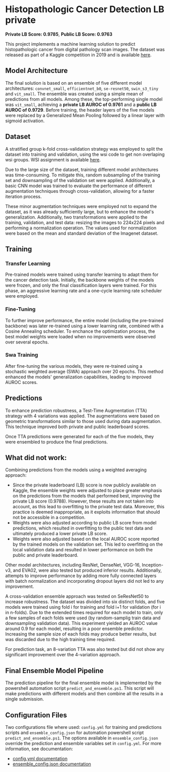 # Histopathologic Cancer Detection LB private

**Private LB Score: 0.9785**,
**Public LB Score: 0.9763**

This project implements a machine learning solution to predict histopathologic cancer from digital pathology scan images. The dataset was released as part of a Kaggle competition in 2019 and is available [here](https://www.kaggle.com/competitions/histopathologic-cancer-detection/overview).

## Model Architecture

The final solution is based on an ensemble of five different model architectures: `convnet_small`, `efficientnet_b0`, `se-resnet50`, `swin_s3_tiny` and `vit_small`. The ensemble was created using a simple mean of predictions from all models. Among these, the top-performing single model was `vit_small`, achieving a **private LB AUROC of 0.9761** and a **public LB AUROC of 0.9729**. Before training, the header layers of the five models were replaced by a Generalized Mean Pooling followed by a linear layer with sigmoid activation.

## Dataset

A stratified group k-fold cross-validation strategy was employed to split the dataset into training and validation, using the wsi code to get non overlaping wsi groups. WSI assignment is available [here](https://www.kaggle.com/competitions/histopathologic-cancer-detection/discussion/85283).

Due to the large size of the dataset, training different model architectures was time-consuming. To mitigate this, random subsampling of the training set and downsampling of the validation set were applied. Additionally, a basic CNN model was trained to evaluate the performance of different augmentation techniques through cross-validation, allowing for a faster iteration process.

These minor augmentation techniques were employed not to expand the dataset, as it was already sufficiently large, but to enhance the model's generalization. Additionally, two transformations were applied to the training, validation, and test data: resizing the images to 224x224 pixels and performing a normalization operation. The values used for normalization were based on the mean and standard deviation of the Imagenet dataset.

## Training

### Transfer Learning
Pre-trained models were trained using transfer learning to adapt them for the cancer detection task. Initially, the backbone weights of the models were frozen, and only the final classification layers were trained. For this phase, an aggressive learning rate and a one-cycle learning rate scheduler were employed.

### Fine-Tuning
To further improve performance, the entire model (including the pre-trained backbone) was later re-trained using a lower learning rate, combined with a Cosine Annealing scheduler. To enchance the optimization process, the best model weights were loaded when no improvements were observed over several epochs.

### Swa Training
After fine-tuning the various models, they were re-trained using a stochastic weighted average (SWA) approach over 20 epochs. This method enhanced the models' generalization capabilities, leading to improved AUROC scores.

## Predictions

To enhance prediction robustness, a Test-Time Augmentation (TTA) strategy with 4 variations was applied. The augmentations were based on geometric transformations similar to those used during data augmentation. This technique improved both private and public leaderboard scores.

Once TTA predictions were generated for each of the five models, they were ensembled to produce the final predictions.

## What did not work:

Combining predictions from the models using a weighted averaging approach:
- Since the private leaderboard (LB) score is now publicly available on Kaggle, the ensemble weights were adjusted to place greater emphasis on the predictions from the models that performed best, improving the private LB score (0.9788). However, these results are not taken into account, as this lead to overfitting to the private test data. Moreover, this practice is deemed inappropriate, as it exploits information that should not be accessible in a competition.
- Weights were also adjusted according to public LB score from model predictions, which resulted in overfitting to the public test data and ultimately produced a lower private LB score.
- Weights were also adjusted based on the local AUROC score reported by the trained models on the validation set. This led to overfitting on the local validation data and resulted in lower performance on both the public and private leaderboard.

Other model architectures, including ResNet, DenseNet, VGG-16, Inception-v3, and EVA02, were also tested but produced inferior results. Additionally, attempts to improve performance by adding more fully connected layers with batch normalization and incorporating dropout layers did not led to any improvement.

A cross-validation ensemble approach was tested on SeResNet50 to increase robustness. The dataset was divided into six distinct folds, and five models were trained using fold i for training and fold i+1 for validation (for i in n-folds). Due to the extended times required for each model to train, only a few samples of each folds were used (by random-samplig train data and downsampling validation data). This experiment yielded an AUROC value around 0.9 for each model, resulting in a poor ensemble predictor. Increasing the sample size of each folds may produce better results, but was discarded due to the high training time required.

For prediction task, an 8-variation TTA was also tested but did not show any significant improvement over the 4-variation approach.

## Final Ensemble Model Pipeline

The prediction pipeline for the final ensemble model is implemented by the powershell automation script `predict_and_ensemble.ps1`. This script will make predictions with different models and then combine all the results in a single submission.

## Configuration Files

Two configurations file where used: `config.yml` for training and predictions scripts and `ensemble_config.json` for automation powershell script `predict_and_ensemble.ps1`. The options available in `ensemble_config.json` override the prediction and ensemble variables set in `config.yml`. For more information, see documentation:

- [config.yml documentation](./Docs/configuration.md)
- [ensemble_config.json documentation](./Docs/ensemble_configuration.md)
